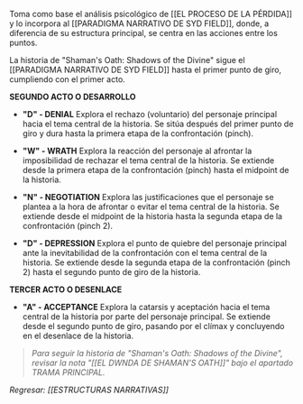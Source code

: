 Toma como base el análisis psicológico de [[EL PROCESO DE LA PÉRDIDA]] y lo incorpora al [[PARADIGMA NARRATIVO DE SYD FIELD]], donde, a diferencia de su estructura principal, se centra en las acciones entre los puntos.

La historia de "Shaman's Oath: Shadows of the Divine" sigue el [[PARADIGMA NARRATIVO DE SYD FIELD]] hasta el primer punto de giro, cumpliendo con el primer acto.

**SEGUNDO ACTO O DESARROLLO**

- **"D" - DENIAL**
Explora el rechazo (voluntario) del personaje principal hacia el tema central de la historia. Se sitúa después del primer punto de giro y dura hasta la primera etapa de la confrontación (pinch).

- **"W" - WRATH**
Explora la reacción del personaje al afrontar la imposibilidad de rechazar el tema central de la historia. Se extiende desde la primera etapa de la confrontación (pinch) hasta el midpoint de la historia.

- **"N" - NEGOTIATION**
Explora las justificaciones que el personaje se plantea a la hora de afrontar o evitar el tema central de la historia. Se extiende desde el midpoint de la historia hasta la segunda etapa de la confrontación (pinch 2).

- **"D" - DEPRESSION**
Explora el punto de quiebre del personaje principal ante la inevitabilidad de la confrontación con el tema central de la historia. Se extiende desde la segunda etapa de la confrontación (pinch 2) hasta el segundo punto de giro de la historia.

**TERCER ACTO O DESENLACE**

- **"A" - ACCEPTANCE**
Explora la catarsis y aceptación hacia el tema central de la historia por parte del personaje principal. Se extiende desde el segundo punto de giro, pasando por el clímax y concluyendo en el desenlace de la historia.

>*Para seguir la historia de "Shaman's Oath: Shadows of the Divine", revisar la nota "[[EL DWNDA DE SHAMAN'S OATH]]" bajo el apartado TRAMA PRINCIPAL.*

*Regresar: [[ESTRUCTURAS NARRATIVAS]]*